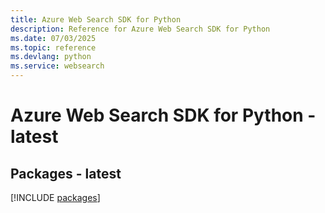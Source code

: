 ```yaml
---
title: Azure Web Search SDK for Python
description: Reference for Azure Web Search SDK for Python
ms.date: 07/03/2025
ms.topic: reference
ms.devlang: python
ms.service: websearch
---
```

# Azure Web Search SDK for Python - latest
## Packages - latest
[!INCLUDE [packages](web-search-index.md)]